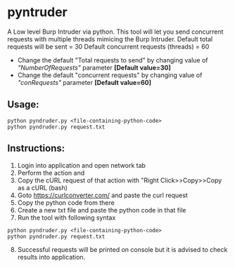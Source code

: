 # pyntruder
A Low level Burp Intruder via python. This tool will let you send concurrent requests with multiple threads mimicing the Burp Intruder. 
Default total requests will be sent = 30
Default concurrent requests (threads) = 60

- Change the default "Total requests to send" by changing value of *"NumberOfRequests"* parameter  **[Default value=30]**
- Change the default "concurrent requests" by changing value of *"conRequests"* parameter          **[Default value=60]**

Usage:
-----
```
python pyndruder.py <file-containing-python-code>
python pyndruder.py request.txt
```

Instructions:
---
1. Login into application and open network tab
2. Perform the action and  
3. Copy the cURL request of that action with "Right Click>>Copy>>Copy as a cURL (bash)
4. Goto https://curlconverter.com/ and paste the curl request
5. Copy the python code from there
6. Create a new txt file and paste the python code in that file
7. Run the tool with following syntax
```
python pyndruder.py <file-containing-python-code>
python pyndruder.py request.txt
```
8. Successful requests will be printed on console but it is advised to check results into application.



